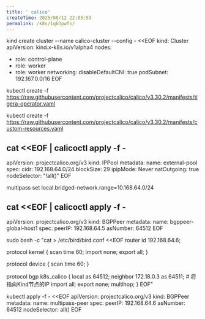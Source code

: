 ```yaml
---
title: ' calico'
createTime: 2025/08/12 22:03:59
permalink: /k8s/1q63pwfs/
---
```


kind create cluster --name calico-cluster --config - <<EOF
kind: Cluster
apiVersion: kind.x-k8s.io/v1alpha4
nodes:
- role: control-plane
- role: worker
- role: worker
networking:
  disableDefaultCNI: true
  podSubnet: 192.167.0.0/16
EOF

kubectl create -f https://raw.githubusercontent.com/projectcalico/calico/v3.30.2/manifests/tigera-operator.yaml

kubectl create -f https://raw.githubusercontent.com/projectcalico/calico/v3.30.2/manifests/custom-resources.yaml


cat <<EOF | calicoctl apply -f - 
---
apiVersion: projectcalico.org/v3
kind: IPPool
metadata:
  name: external-pool
spec:
  cidr: 192.168.64.0/24
  blockSize: 29
  ipipMode: Never
  natOutgoing: true
  nodeSelector: "!all()"
EOF



multipass set local.bridged-network.range=10.168.64.0/24



cat <<EOF | calicoctl apply -f -
---
apiVersion: projectcalico.org/v3
kind: BGPPeer
metadata:
  name: bgppeer-global-host1
spec:
  peerIP: 192.168.64.5
  asNumber: 64512
EOF




sudo bash -c "cat > /etc/bird/bird.conf <<EOF
router id 192.168.64.6;

protocol kernel {
    scan time 60;
    import none;
    export all;
}

protocol device {
    scan time 60;
}

protocol bgp k8s_calico {
    local as 64512;
    neighbor 172.18.0.3 as 64511;  # 将指向Kind节点的IP
    import all;
    export none;
    multihop;
}
EOF"


kubectl apply -f - <<EOF
apiVersion: projectcalico.org/v3
kind: BGPPeer
metadata:
  name: multipass-peer
spec:
  peerIP: 192.168.64.6
  asNumber: 64512
  nodeSelector: all()
EOF